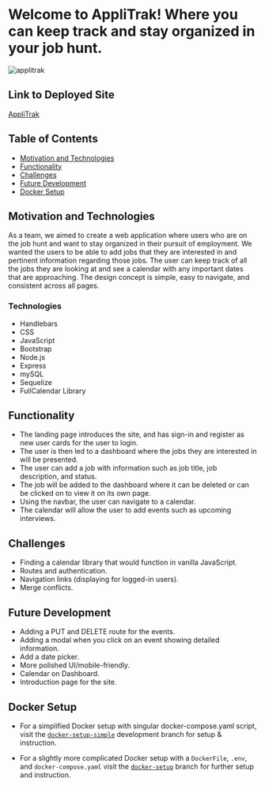 # Welcome to AppliTrak! Where you can keep track and stay organized in your job hunt.

![applitrak](https://user-images.githubusercontent.com/79222168/144671355-1c204c82-b9eb-44dd-b979-956546a1c45b.png)

## Link to Deployed Site

[AppliTrak](https://immense-eyrie-11789.herokuapp.com/login)

## Table of Contents

- [Motivation and Technologies](#motivation-and-technologies)
- [Functionality](#functionality)
- [Challenges](#challenges)
- [Future Development](#future-development)
- [Docker Setup](#docker-setup)

## Motivation and Technologies

As a team, we aimed to create a web application where users who are on the job hunt and want to stay organized in their pursuit of employment. We wanted the users to be able to add jobs that they are interested in and pertinent information regarding those jobs. The user can keep track of all the jobs they are looking at and see a calendar with any important dates that are approaching. The design concept is simple, easy to navigate, and consistent across all pages.

### Technologies

- Handlebars
- CSS
- JavaScript
- Bootstrap
- Node.js
- Express
- mySQL
- Sequelize
- FullCalendar Library

## Functionality

- The landing page introduces the site, and has sign-in and register as new user cards for the user to login.
- The user is then led to a dashboard where the jobs they are interested in will be presented.
- The user can add a job with information such as job title, job description, and status.
- The job will be added to the dashboard where it can be deleted or can be clicked on to view it on its own page.
- Using the navbar, the user can navigate to a calendar.
- The calendar will allow the user to add events such as upcoming interviews.

## Challenges

- Finding a calendar library that would function in vanilla JavaScript.
- Routes and authentication.
- Navigation links (displaying for logged-in users).
- Merge conflicts.

## Future Development

- Adding a PUT and DELETE route for the events.
- Adding a modal when you click on an event showing detailed information.
- Add a date picker.
- More polished UI/mobile-friendly.
- Calendar on Dashboard.
- Introduction page for the site.

## Docker Setup

- For a simplified Docker setup with singular docker-compose.yaml script, visit the [`docker-setup-simple`](https://github.com/JayPushCode/job-application-tracker/tree/docker-setup-simple) development branch for setup & instruction.


- For a slightly more complicated Docker setup with a `DockerFile`, `.env`, and `docker-compose.yaml` visit the [`docker-setup`](https://github.com/JayPushCode/job-application-tracker/tree/docker-setup) branch for further setup and instruction.